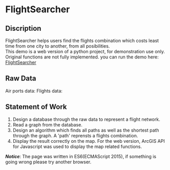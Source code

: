 # FlightSearcher

## Discription
FlightSearcher helps users find the flights combination which costs least time from one city to another, from all posibilities.  
This demo is a web version of a python project, for demonstration use only. Original functions are not fully implemented. 
you can run the demo here: <a href="https://zxy-ryan.github.io/FlightSearcher/">FlightSearcher</a>

## Raw Data
Air ports data:
Flights data: 

## Statement of Work
1. Design a database through the raw data to represent a flight network. 
2. Read a graph from the database. 
3. Design an algorithm which finds all paths as well as the shortest path through the graph. A 'path' reprensts a flights combination. 
4. Display the result correctly on the map. For the web version, ArcGIS API for Javascript was used to display the map related functions. 


_**Notice**_: The page was written in ES6(ECMAScript 2015), if something is going wrong please try another browser.
